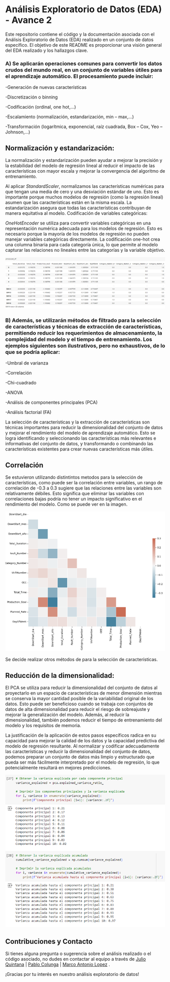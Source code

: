 # Análisis Exploratorio de Datos (EDA) - Avance 2

Este repositorio contiene el código y la documentación asociada con el Análisis Exploratorio de Datos (EDA) realizado en un conjunto de datos específico. El objetivo de este README es proporcionar una visión general del EDA realizado y los hallazgos clave.

### A) Se aplicarán operaciones comunes para convertir los datos crudos del mundo real, en un conjunto de variables útiles para el aprendizaje automático. El procesamiento puede incluir:

-Generación de nuevas características

-Discretización o binning

-Codificación (ordinal, one hot,…)

-Escalamiento (normalización, estandarización, min – max,…)

-Transformación (logarítmica, exponencial, raíz cuadrada, Box – Cox, Yeo – Johnson,…)

## Normalización y estandarización:

La normalización y estandarización pueden ayudar a mejorar la precisión y la estabilidad del modelo de regresión lineal al reducir el impacto de las características con mayor escala y mejorar la convergencia del algoritmo de entrenamiento.

Al aplicar *StandardScaler*, normalizamos las características numéricas para que tengan una media de cero y una desviación estándar de uno. Esto es importante porque muchos modelos de regresión (como la regresión lineal) asumen que las características están en la misma escala. La estandarización asegura que todas las características contribuyan de manera equitativa al modelo.
Codificación de variables categóricas:

*OneHotEncoder* se utiliza para convertir variables categóricas en una representación numérica adecuada para los modelos de regresión. Esto es necesario porque la mayoría de los modelos de regresión no pueden manejar variables categóricas directamente. La codificación one-hot crea una columna binaria para cada categoría única, lo que permite al modelo capturar las relaciones no lineales entre las categorías y la variable objetivo.

![One hot encoding](https://github.com/JulioQuintanaGarcia/ProyectoIntegradorE30/blob/main/images/onehot_encoding.png)

### B) Además, se utilizarán métodos de filtrado para la selección de características y técnicas de extracción de características, permitiendo reducir los requerimientos de almacenamiento, la complejidad del modelo y el tiempo de entrenamiento. Los ejemplos siguientes son ilustrativos, pero no exhaustivos, de lo que se podría aplicar:

-Umbral de varianza

-Correlación

-Chi-cuadrado

-ANOVA

-Análisis de componentes principales (PCA)

-Análisis factorial (FA)

La selección de características y la extracción de características son técnicas importantes para reducir la dimensionalidad del conjunto de datos y mejorar el rendimiento del modelo de aprendizaje automático. Esto se logra identificando y seleccionando las características más relevantes e informativas del conjunto de datos, y transformando o combinando las características existentes para crear nuevas características más útiles.

## Correlación
Se estuvieron utilizando distintintos metodos para la selección de características, como puede ser la correlación entre variables, un rango de correlación de -0.3 a 0.3 sugiere que las relaciones entre las variables son relativamente débiles. Esto significa que eliminar las variables con correlaciones bajas podría no tener un impacto significativo en el rendimiento del modelo. Como se puede ver en la imagen.

![Correlación](https://github.com/JulioQuintanaGarcia/ProyectoIntegradorE30/blob/main/images/correlacion.png)

Se decide realizar otros métodos de para la selección de características.

## Reducción de la dimensionalidad:
El PCA se utiliza para reducir la dimensionalidad del conjunto de datos al proyectarlo en un espacio de características de menor dimensión mientras se conserva la mayor cantidad posible de la variabilidad original de los datos. Esto puede ser beneficioso cuando se trabaja con conjuntos de datos de alta dimensionalidad para reducir el riesgo de sobreajuste y mejorar la generalización del modelo. Además, al reducir la dimensionalidad, también podemos reducir el tiempo de entrenamiento del modelo y los requisitos de memoria.

La justificación de la aplicación de estos pasos específicos radica en su capacidad para mejorar la calidad de los datos y la capacidad predictiva del modelo de regresión resultante. Al normalizar y codificar adecuadamente las características y reducir la dimensionalidad del conjunto de datos, podemos preparar un conjunto de datos más limpio y estructurado que pueda ser más fácilmente interpretado por el modelo de regresión, lo que potencialmente resultará en mejores predicciones.

![PCA](https://github.com/JulioQuintanaGarcia/ProyectoIntegradorE30/blob/main/images/PCA.png)

## Contribuciones y Contacto
Si tienes alguna pregunta o sugerencia sobre el análisis realizado o el código asociado, no dudes en contactar al equipo a través de [Julio Quintana](A01793661@tec.mx) | [Pablo Colunga](A01793671@tec.mx) | [Marco Antonio Lopez](A01113135@tec.mx) .

¡Gracias por tu interés en nuestro análisis exploratorio de datos! 